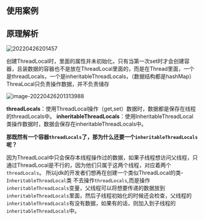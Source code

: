 ## 使用案例
## 原理解析
![20220426201457](https://img.ggball.top/picGo/20220426201457.png)

创建ThreadLocal时，里面的属性并未初始化，只有当第一次set时才会创建容器，且装数据的容器也不是放在ThreadLocal里面的，而是在Thread里面，一个是threadLocals，一个是inheritableThreadLocals，（数据结构都是hashMap）ThreaLocal只负责操作数据，并不负责储存

![image-20220426201313988](https://img.ggball.top/picGo/image-20220426201313988.png)

**threadLocals**：使用ThreadLocal操作（get,set）数据时，数据都是保存在线程的threadLocals中。
**inheritableThreadLocals**：使用InheritableThreadLocal类操作数据时，数据会保存在inheritableThreadLocals中。

**那既然有一个容器`threadLocals`了，那为什么还要一个`inheritableThreadLocals`呢？**

因为ThreadLocal中只会保存本线程操作过的数据，如果子线程想访问父线程，只通过ThreadLocal是不行的，因为他们只属于这两个线程，对应着两个`threadLocals`。
所以jdk的开发者们想再在创建一个类似ThreadLocal的类-`InheritableThreadLocal`类 不去操作`threadLocals`,而是操作`inheritableThreadLocals`变量，父线程可以将想要传递的数据放到`inheritableThreadLocals`里面，然后子线程初始化的时候还会检查，父线程的`inheritableThreadLocals`有没有数据，如果有的话，则加入到子线程的`inheritableThreadLocals`中。